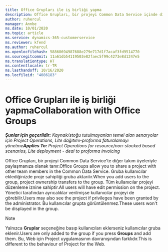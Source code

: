 ```yaml
---
title: Office Grupları ile iş birliği yapma
description: Office Grupları, bir projeyi Common Data Service içinde diğer takım üyeleriyle paylaşmanıza olanak tanır.
author: ruhercul
manager: Annbe
ms.date: 10/01/2020
ms.topic: article
ms.service: dynamics-365-customerservice
ms.reviewer: kfend
ms.author: ruhercul
ms.openlocfilehash: 58868694987688e279e717d1f7acaf3fd9514770
ms.sourcegitcommit: 11a61db54119503e82faec5f99c4273e8d1247e5
ms.translationtype: HT
ms.contentlocale: tr-TR
ms.lasthandoff: 10/16/2020
ms.locfileid: "4086183"
---
```

# <a name="collaboration-with-office-groups"></a><span data-ttu-id="7007e-103">Office Grupları ile iş birliği yapma</span><span class="sxs-lookup"><span data-stu-id="7007e-103">Collaboration with Office Groups</span></span>

<span data-ttu-id="7007e-104">_**Şunlar için geçerlidir:** Kaynak/stoğu tutulmayanları temel alan senaryolar için Project Operations, Lite dağıtımı-proforma faturalamayı yönetme_</span><span class="sxs-lookup"><span data-stu-id="7007e-104">_**Applies To:** Project Operations for resource/non-stocked based scenarios, Lite deployment - deal to proforma invoicing_</span></span>

<span data-ttu-id="7007e-105">Office Grupları, bir projeyi Common Data Service'te diğer takım üyeleriyle paylaşmanıza olanak tanır.</span><span class="sxs-lookup"><span data-stu-id="7007e-105">Office Groups allow you to share a project with other team members in the Common Data Service.</span></span> <span data-ttu-id="7007e-106">Gruba kullanıcılar eklediğinizde proje sahipliği gruba aktarılır.</span><span class="sxs-lookup"><span data-stu-id="7007e-106">When you add users to the group, project ownership transfers to the group.</span></span> <span data-ttu-id="7007e-107">Tüm kullanıcılar projeyi düzenleme iznine sahiptir.</span><span class="sxs-lookup"><span data-stu-id="7007e-107">All users will have edit permission on the project.</span></span> <span data-ttu-id="7007e-108">Yönetici tarafından ayrıcalıklar verilmişse kullanıcılar projeyi de görebilir.</span><span class="sxs-lookup"><span data-stu-id="7007e-108">Users may also see the project if privileges have been granted by the administrator.</span></span> <span data-ttu-id="7007e-109">Bu kullanıcılar grupta görüntülenmez.</span><span class="sxs-lookup"><span data-stu-id="7007e-109">These users won't be displayed in the group.</span></span>

> [!NOTE] 
> <span data-ttu-id="7007e-110">Yalnızca **Gruplar** seçeneğine basıp kullanıcıları eklerseniz kullanıcılar gruba eklenir.</span><span class="sxs-lookup"><span data-stu-id="7007e-110">Users are only added to the group if you press **Groups** and add them.</span></span> <span data-ttu-id="7007e-111">Bu, Web için Project uygulamasının davranışından farklıdır.</span><span class="sxs-lookup"><span data-stu-id="7007e-111">This is different to the behaviour of Project for the Web.</span></span> 

